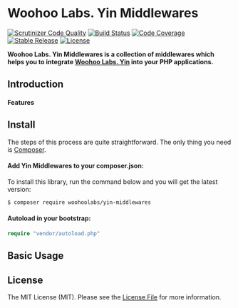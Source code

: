 # Woohoo Labs. Yin Middlewares

[![Scrutinizer Code Quality](https://scrutinizer-ci.com/g/woohoolabs/yin-middlewares/badges/quality-score.png?b=master)](https://scrutinizer-ci.com/g/woohoolabs/yin-middlewares/?branch=master)
[![Build Status](https://img.shields.io/travis/woohoolabs/yin-middlewares.svg)](https://travis-ci.org/woohoolabs/yin-middlewares)
[![Code Coverage](https://scrutinizer-ci.com/g/woohoolabs/yin-middlewares/badges/coverage.png?b=master)](https://scrutinizer-ci.com/g/woohoolabs/yin-middlewares/?branch=master)
[![Stable Release](https://img.shields.io/packagist/v/woohoolabs/yin-middlewares.svg)](https://packagist.org/packages/woohoolabs/yin-middlewares)
[![License](https://img.shields.io/packagist/l/woohoolabs/yin-middlewares.svg)](https://packagist.org/packages/woohoolabs/yin-middlewares)

**Woohoo Labs. Yin Middlewares is a collection of middlewares which helps you to integrate
[Woohoo Labs. Yin](https://github.com/woohoolabs/yin) into your PHP applications.**

## Introduction

#### Features

## Install

The steps of this process are quite straightforward. The only thing you need is [Composer](http://getcomposer.org).

#### Add Yin Middlewares to your composer.json:

To install this library, run the command below and you will get the latest version:

```bash
$ composer require woohoolabs/yin-middlewares
```

#### Autoload in your bootstrap:

```php
require "vendor/autoload.php"
```

## Basic Usage

## License

The MIT License (MIT). Please see the [License File](https://github.com/woohoolabs/yin/blob/master/LICENSE.md)
for more information.
